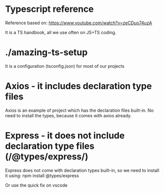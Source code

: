 # Typescript reference

Reference based on: 
https://www.youtube.com/watch?v=zeCDuo74uzA

It is a TS handbook, all we use often on JS+TS coding.

# ./amazing-ts-setup
It is a configuration (tsconfig.json) for most of our projects

# Axios - it includes declaration type files 
Axios is an example of project which has the declaration files built-in. No need to install the types, because it comes with axios already.

# Express - it does not include declaration type files (/@types/express/)

Express does not come with declaration types built-in, so we need to install it using: npm install @types/express

Or use the quick fix on vscode